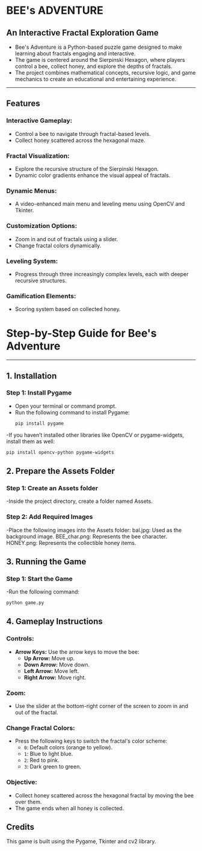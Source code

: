 # **BEE's ADVENTURE**

## **An Interactive Fractal Exploration Game**
- Bee's Adventure is a Python-based puzzle game designed to make learning about fractals engaging and interactive.
- The game is centered around the Sierpinski Hexagon, where players control a bee, collect honey, and explore the depths of fractals.
- The project combines mathematical concepts, recursive logic, and game mechanics to create an educational and entertaining experience.

---

## **Features**

### **Interactive Gameplay:**
- Control a bee to navigate through fractal-based levels.
- Collect honey scattered across the hexagonal maze.

### **Fractal Visualization:**
- Explore the recursive structure of the Sierpinski Hexagon.
- Dynamic color gradients enhance the visual appeal of fractals.

### **Dynamic Menus:**
- A video-enhanced main menu and leveling menu using OpenCV and Tkinter.

### **Customization Options:**
- Zoom in and out of fractals using a slider.
- Change fractal colors dynamically.

### **Leveling System:**
- Progress through three increasingly complex levels, each with deeper recursive structures.

### **Gamification Elements:**
- Scoring system based on collected honey.

# **Step-by-Step Guide for Bee's Adventure**

---

## **1. Installation**

### Step 1: Install Pygame
- Open your terminal or command prompt.
- Run the following command to install Pygame:
  ```bash
  pip install pygame
-If you haven’t installed other libraries like OpenCV or pygame-widgets, install them as well:
  ```bash
  pip install opencv-python pygame-widgets
  ```

## 2. Prepare the Assets Folder

### Step 1: Create an Assets folder
-Inside the project directory, create a folder named Assets.
### Step 2: Add Required Images
-Place the following images into the Assets folder:
bal.jpg: Used as the background image.
BEE_char.png: Represents the bee character.
HONEY.png: Represents the collectible honey items.


## 3. Running the Game
### Step 1: Start the Game
-Run the following command:
  ```bash
  python game.py
  ```

## **4. Gameplay Instructions**

### **Controls:**
- **Arrow Keys:** Use the arrow keys to move the bee:
  - **Up Arrow:** Move up.
  - **Down Arrow:** Move down.
  - **Left Arrow:** Move left.
  - **Right Arrow:** Move right.

### **Zoom:**
- Use the slider at the bottom-right corner of the screen to zoom in and out of the fractal.

### **Change Fractal Colors:**
- Press the following keys to switch the fractal's color scheme:
  - `0`: Default colors (orange to yellow).
  - `1`: Blue to light blue.
  - `2`: Red to pink.
  - `3`: Dark green to green.

### **Objective:**
- Collect honey scattered across the hexagonal fractal by moving the bee over them.
- The game ends when all honey is collected.

## Credits
This game is built using the Pygame, Tkinter and cv2 library.
